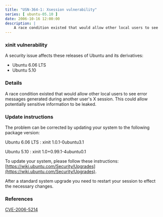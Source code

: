 ```yaml
---
title: "USN-364-1: Xsession vulnerability"
series: [ ubuntu-05.10 ]
date: 2006-10-16 12:00:00
description: |
    A race condition existed that would allow other local users to see error  messages generated during another user&#39;s X session.  This could allow  potentially sensitive information to be leaked.
--- 
```

 
### xinit vulnerability

A security issue affects these releases of Ubuntu and its derivatives:

* Ubuntu 6.06 LTS
* Ubuntu 5.10

### Details

A race condition existed that would allow other local users to see error messages generated during another user&#39;s X session. This could allow potentially sensitive information to be leaked.

### Update instructions

The problem can be corrected by updating your system to the following package version:

Ubuntu 6.06 LTS
 : xinit <span>1.0.1-0ubuntu3.1</span>

Ubuntu 5.10
 : xinit <span>1.0+0.99.1-4ubuntu0.1</span>

To update your system, please follow these instructions: [https://wiki.ubuntu.com/Security/Upgrades](https://wiki.ubuntu.com/Security/Upgrades).

After a standard system upgrade you need to restart your session to effect the necessary changes.

### References

 [CVE-2006-5214](http://people.ubuntu.com/~ubuntu-security/cve/CVE-2006-5214)
 
